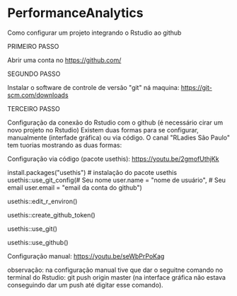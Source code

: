 # PerformanceAnalytics

Como configurar um projeto integrando o Rstudio ao github

PRIMEIRO PASSO

Abrir uma conta no https://github.com/

SEGUNDO PASSO

Instalar o software de controle de versão "git" ná maquina: https://git-scm.com/downloads

TERCEIRO PASSO

Configuração da conexão do Rstudio com o github (é necessário cirar um novo projeto no Rstudio)
Existem duas formas para se configurar, manualmente (interfade gráfica) ou via código. O canal "RLadies São Paulo" tem tuorias
mostrando as duas formas:

Configuração via código (pacote usethis): https://youtu.be/2gmofUthjKk

install.packages("usethis")  # instalação do pacote usethis
usethis::use_git_config(# Seu nome
        user.name = "nome de usuário", 
        # Seu email
        user.email = "email da conta do github")

usethis::edit_r_environ()

usethis::create_github_token()

usethis::use_git()

usethis::use_github()


Configuração manual: https://youtu.be/seWbPrPoKag

observação: na configuração manual tive que dar o seguitne comando no terminal do Rstudio: git push origin master 
(na interface gráfica não estava conseguindo dar um push até digitar esse comando).
